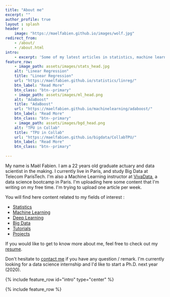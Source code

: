 ```yaml
---
title: "About me"
excerpt: ""
author_profile: true
layout : splash
header :
    image: "https://maelfabien.github.io/images/wolf.jpg"
redirect_from: 
    - /about/
    - /about.html
intro: 
    - excerpt: 'Some of my latest articles in statistics, machine learning, deep learning or big data analytics. `type="center"`'
feature_row:
    - image_path: assets/images/stats_head.jpg
    alt: "Linear Regression"
    title: "Linear Regression"
    url: "https://maelfabien.github.io/statistics/linreg/"
    btn_label: "Read More"
    btn_class: "btn--primary"
    - image_path: assets/images/ml_head.png
    alt: "AdaBoost"
    title: "AdaBoost"
    url: "https://maelfabien.github.io/machinelearning/adaboost/"
    btn_label: "Read More"
    btn_class: "btn--primary"
    - image_path: assets/images/bgd_head.png
    alt: "TPU in Collab"
    title: "TPU in Collab"
    url: "https://maelfabien.github.io/bigdata/CollabTPU/"
    btn_label: "Read More"
    btn_class: "btn--primary"
    
---
```

    

My name is Maël Fabien. I am a 22 years old graduate actuary and data scientist in the making. I currently live in Paris, and study Big Data at Telecom ParisTech. I'm also a Machine Learning instructor at [VivaData](https://vivadata.org/), a data science bootcamp in Paris. I'm uploading here some content that I'm writing on my free time. I'm trying to upload one article per week. 

You will find here content related to my fields of interest :
- [Statistics](https://maelfabien.github.io/st/)
- [Machine Learning](https://maelfabien.github.io/ml/)
- [Deep Learning](https://maelfabien.github.io/dl/)
- [Big Data](https://maelfabien.github.io/bgd/)
- [Tutorials](https://maelfabien.github.io/tuto/)
- [Projects](https://maelfabien.github.io/projects/)


If you would like to get to know more about me, feel free to check out my [resume](https://maelfabien.github.io/cv/).

Don't hesitate to [contact me](mailto:mael.fabien@gmail.com) if you have any question / remark. I'm currently looking for a data science internship and I'd like to start a Ph.D. next year (2020). 

{% include feature_row id="intro" type="center" %}

{% include feature_row %}
